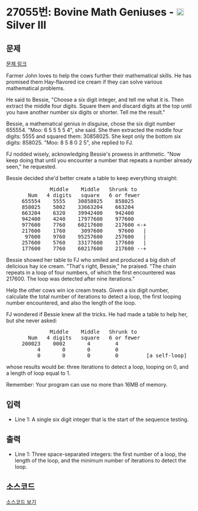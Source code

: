 # 27055번: Bovine Math Geniuses - <img src="https://static.solved.ac/tier_small/8.svg" style="height:20px" /> Silver III

<!-- performance -->

<!-- 문제 제출 후 깃허브에 푸시를 했을 때 제출한 코드의 성능이 입력될 공간입니다.-->

<!-- end -->

## 문제

[문제 링크](https://boj.kr/27055)


<p>Farmer John loves to help the cows further their mathematical skills. He has promised them Hay-flavored ice cream if they can solve various mathematical problems.</p>

<p>He said to Bessie, "Choose a six digit integer, and tell me what it is. Then extract the middle four digits. Square them and discard digits at the top until you have another number six digits or shorter. Tell me the result."</p>

<p>Bessie, a mathematical genius in disguise, chose the six digit number 655554. "Moo: 6 5 5 5 5 4", she said. She then extracted the middle four digits: 5555 and squared them: 30858025. She kept only the bottom six digits: 858025. "Moo: 8 5 8 0 2 5", she replied to FJ.</p>

<p>FJ nodded wisely, acknowledging Bessie's prowess in arithmetic. "Now keep doing that until you encounter a number that repeats a number already seen," he requested.</p>

<p>Bessie decided she'd better create a table to keep everything straight:</p>

<pre>              Middle    Middle   Shrunk to
       Num   4 digits   square   6 or fewer
     655554    5555    30858025    858025
     858025    5802    33663204    663204
     663204    6320    39942400    942400
     942400    4240    17977600    977600
     977600    7760    60217600    217600 &lt;-+
     217600    1760     3097600     97600   |
      97600    9760    95257600    257600   |
     257600    5760    33177600    177600   |
     177600    7760    60217600    217600 --+</pre>

<p>Bessie showed her table to FJ who smiled and produced a big dish of delicious hay ice cream. "That's right, Bessie," he praised. "The chain repeats in a loop of four numbers, of which the first encountered was 217600. The loop was detected after nine iterations."</p>

<p>Help the other cows win ice cream treats. Given a six digit number, calculate the total number of iterations to detect a loop, the first looping number encountered, and also the length of the loop.</p>

<p>FJ wondered if Bessie knew all the tricks. He had made a table to help her, but she never asked:</p>

<pre>              Middle    Middle   Shrunk to
       Num   4 digits   square   6 or fewer
     200023    0002       4        4
          4       0       0        0
          0       0       0        0         [a self-loop]</pre>

<p>whose results would be: three iterations to detect a loop, looping on 0, and a length of loop equal to 1.</p>

<p>Remember: Your program can use no more than 16MB of memory.</p>



## 입력


<ul>
<li>Line 1: A single six digit integer that is the start of the sequence testing.</li>
</ul>



## 출력


<ul>
<li>Line 1: Three space-separated integers: the first number of a loop, the length of the loop, and the minimum number of iterations to detect the loop.</li>
</ul>



## 소스코드

[소스코드 보기](Bovine%20Math%20Geniuses.py)